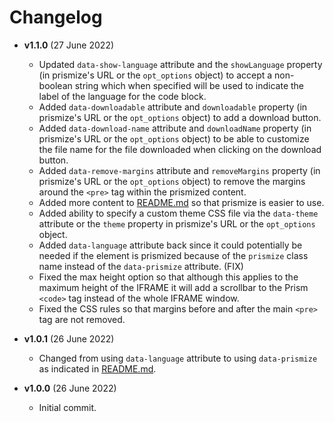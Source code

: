 # Changelog

- **v1.1.0** (27 June 2022)
  - Updated `data-show-language` attribute and the `showLanguage` property (in prismize's URL or the `opt_options` object) to accept a non-boolean string which when specified will be used to indicate the label of the language for the code block.
  - Added `data-downloadable` attribute and `downloadable` property (in prismize's URL or the `opt_options` object) to add a download button.
  - Added `data-download-name` attribute and `downloadName` property (in prismize's URL or the `opt_options` object) to be able to customize the file name for the file downloaded when clicking on the download button.
  - Added `data-remove-margins` attribute and `removeMargins` property (in prismize's URL or the `opt_options` object) to remove the margins around the `<pre>` tag within the prismized content.
  - Added more content to [README.md](README.md) so that prismize is easier to use.
  - Added ability to specify a custom theme CSS file via the `data-theme` attribute or the `theme` property in prismize's URL or the `opt_options` object.
  - Added `data-language` attribute back since it could potentially be needed if the element is prismized because of the `prismize` class name instead of the `data-prismize` attribute.  (FIX)
  - Fixed the max height option so that although this applies to the maximum height of the IFRAME it will add a scrollbar to the Prism `<code>` tag instead of the whole IFRAME window.
  - Fixed the CSS rules so that margins before and after the main `<pre>` tag are not removed.

- **v1.0.1** (26 June 2022)
  - Changed from using `data-language` attribute to using `data-prismize` as indicated in [README.md](README.md).

- **v1.0.0** (26 June 2022)
  - Initial commit.